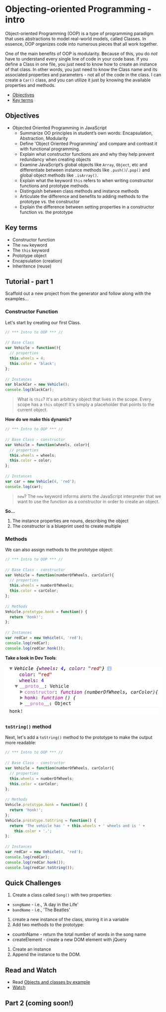 # Objecting-oriented Programming - intro

Object-oriented Programming (OOP) is a type of programming paradigm that uses abstractions to model real-world models, called Classes. In essence, OOP organizes code into numerous pieces that all work together.

One of the main benefits of OOP is modularity. Because of this, you do *not* have to understand every single line of code in your code base. If you define a Class in one file, you just need to know how to create an instance of that class. In other words, you just need to know the Class name and its associated properties and parameters - not all of the code in the class. I can create a `Car()` class, and you can utilize it just by knowing the available properties and methods.

- [Objectives](#objectives)
- [Key terms](#key-terms)

## Objectives

- Objected Oriented Programming in JavaScript
  - Summarize OO principles in student’s own words: Encapsulation, Abstraction, Modularity
  - Define 'Object Oriented Programming' and compare and contrast it with functional programming.
  - Explain what constructor functions are and why they help prevent redundancy when creating objects
  - Examine JavaScript’s global objects like `Array`, `Object`, etc and differentiate between instance methods like `.push()`/`.pop()` and global object methods like `.isArray()`.
  - Explain what the keyword `this` refers to when writing constructor functions and prototype methods.
  - Distinguish between class methods and instance methods
  - Articulate the difference and benefits to adding methods to the prototype vs. the constructor
  - Explain the difference between setting properties in a constructor function vs. the prototype

## Key terms

- Constructor function
- The `new` keyword
- The `this` keyword
- Prototype object
- Encapsulation (creation)
- Inheritence (reuse)

## Tutorial - part 1

Scaffold out a new project from the generator and follow along with the examples...

### Constructor Function

Let's start by creating our first Class.

```javascript
// *** Intro to OOP *** //

// Base Class
var Vehicle = function(){
  // properties
  this.wheels = 4;
  this.color = 'black';
};

// Instances
var blackCar = new Vehicle();
console.log(blackCar);
```

> What is `this`? It's an arbitrary object that lives in the scope. Every scope has a `this` object! It's simply a placeholder that points to the current object.

**How do we make this dynamic?**


```javascript
// *** Intro to OOP *** //

// Base Class - constructor
var Vehicle = function(wheels, color){
  // properties
  this.wheels = wheels;
  this.color = color;
};

// Instances
var car = new Vehicle(4, 'red');
console.log(car);
```

> `new`? The `new` keyword informs alerts the JavaScript interpreter that we want to use the function as a constructor in order to create an object.

**So...**

1. The instance properties are nouns, describing the object
1. The constructor is a blueprint used to create multiple


### Methods

We can also assign methods to the prototype object:

```javascript
// *** Intro to OOP *** //

// Base Class - constructor
var Vehicle = function(numberOfWheels, carColor){
  // properties
  this.wheels = numberOfWheels;
  this.color = carColor;
};

// Methods
Vehicle.prototype.honk = function() {
  return 'honk!';
};

// Instances
var redCar = new Vehicle(4, 'red');
console.log(redCar);
console.log(redCar.honk());
```

**Take a look in Dev Tools**:

![](vehicle-object.png)

### `toString()` method

Next, let's add a `toString()` method to the prototype to make the output more readable:

```javascript
// *** Intro to OOP *** //

// Base Class - constructor
var Vehicle = function(numberOfWheels, carColor){
  // properties
  this.wheels = numberOfWheels;
  this.color = carColor;
};

// Methods
Vehicle.prototype.honk = function() {
  return 'honk!';
};
Vehicle.prototype.toString = function() {
  return 'The vehicle has ' + this.wheels + ' wheels and is ' +
    this.color + '.';
};

// Instances
var redCar = new Vehicle(4, 'red');
console.log(redCar);
console.log(redCar.honk());
console.log(redCar.toString());
```

## Quick Challenges

1. Create a class called `Song()` with two properties:
  - `songName` - i.e., 'A day in the Life'
  - `bandName` - i.e., 'The Beatles'
1. create a new instance of the class, storing it in a variable
1. Add two methods to the prototype:
  - countnName - return the total number of words in the song name
  - createElement - create a new DOM element with jQuery
1. Create an instance
1. Append the instance to the DOM.

## Read and Watch

- Read [Objects and classes by example](http://book.mixu.net/node/ch6.html)
- [Watch](https://www.youtube.com/watch?v=xVnW7ZMqBus)

## Part 2 (coming soon!)
